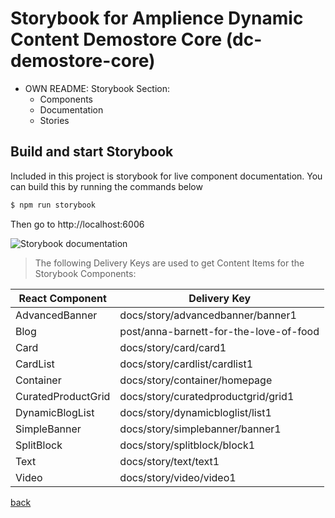 # Storybook for Amplience Dynamic Content Demostore Core (dc-demostore-core)

 - OWN README: Storybook Section:
    - Components
    - Documentation
    - Stories
    <!-- TODO: Have a hosted Storybook running to point to -->

## Build and start Storybook

Included in this project is storybook for live component documentation. You can build this by running the commands below

```sh
$ npm run storybook
```

Then go to http://localhost:6006

![Storybook documentation](../media/storybook.png)

> The following Delivery Keys are used to get Content Items for the Storybook Components:

| React Component        | Delivery Key                            |
| ---------------------- | --------------------------------------- |
| AdvancedBanner         | docs/story/advancedbanner/banner1       |
| Blog                   | post/anna-barnett-for-the-love-of-food                   |
| Card                   | docs/story/card/card1                   |
| CardList               | docs/story/cardlist/cardlist1           |
| Container              | docs/story/container/homepage           |
| CuratedProductGrid     | docs/story/curatedproductgrid/grid1     |
| DynamicBlogList        | docs/story/dynamicbloglist/list1        |
| SimpleBanner           | docs/story/simplebanner/banner1         |
| SplitBlock             | docs/story/splitblock/block1            |
| Text                   | docs/story/text/text1                   |
| Video                  | docs/story/video/video1                 |

[back](../README.md)
